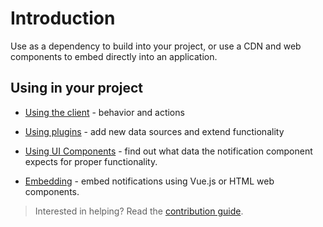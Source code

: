 # Introduction

Use as a dependency to build into your project, or use a CDN and web components to embed directly into an application.

## Using in your project

- [Using the client](../client/README.md) - behavior and actions

- [Using plugins](../plugins/README.md) - add new data sources and extend functionality

- [Using UI Components](../ui/README.md) - find out what data the notification component expects for proper functionality.

- [Embedding](../embed/README.md) - embed notifications using Vue.js or HTML web components.

> Interested in helping? Read the [contribution guide](../contributing/README.md).

